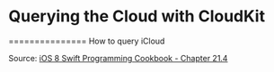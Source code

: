 # Querying the Cloud with CloudKit
===============
How to query iCloud

Source: [iOS 8 Swift Programming Cookbook - Chapter 21.4](http://goo.gl/pvRtI8)
